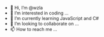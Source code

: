 - 👋 Hi, I’m @wzla
- 👀 I’m interested in coding ...
- 🌱 I’m currently learning JavaScript and C#
- 💞️ I’m looking to collaborate on ...
- 📫 How to reach me ...

<!---
wzla/wzla is a ✨ special ✨ repository because its `README.md` (this file) appears on your GitHub profile.
You can click the Preview link to take a look at your changes.
--->
